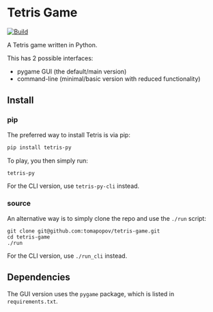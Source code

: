 # Tetris Game

[![Build](https://github.com/tomapopov/tetris-game/actions/workflows/python-build.yml/badge.svg)](https://github.com/tomapopov/tetris-game/actions/workflows/python-build.yml)

A Tetris game written in Python. 

This has 2 possible interfaces:
- pygame GUI (the default/main version)
- command-line (minimal/basic version with reduced functionality)

## Install

### pip
The preferred way to install Tetris is via pip:

```sh
pip install tetris-py
```

To play, you then simply run:
```
tetris-py
```

For the CLI version, use `tetris-py-cli` instead.

### source
An alternative way is to simply clone the repo and use the `./run` script:

```
git clone git@github.com:tomapopov/tetris-game.git
cd tetris-game
./run
```

For the CLI version, use `./run_cli` instead.


## Dependencies
The GUI version uses the `pygame` package, which is listed in `requirements.txt`.

